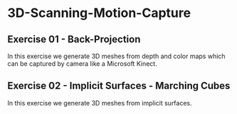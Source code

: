# 3D-Scanning-Motion-Capture

## Exercise 01 - Back-Projection
In this exercise we generate 3D meshes from depth and color maps which can be captured by camera
like a Microsoft Kinect.

## Exercise 02 - Implicit Surfaces - Marching Cubes
In this exercise we generate 3D meshes from implicit surfaces.

